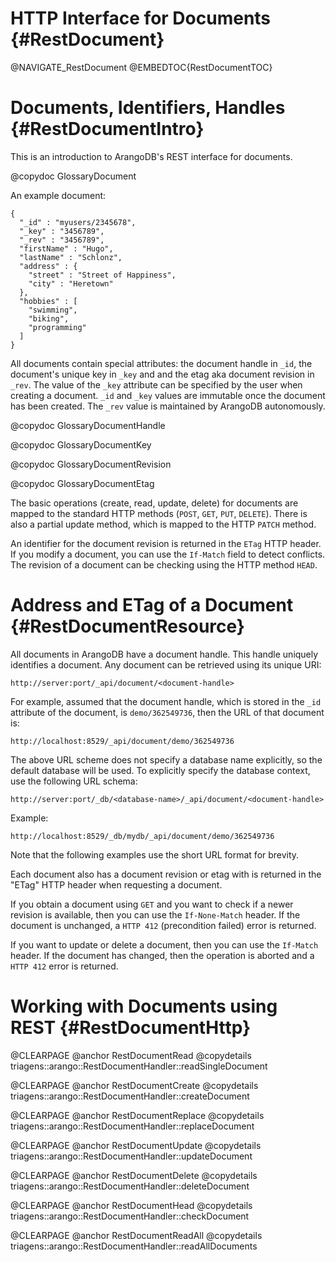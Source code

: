 HTTP Interface for Documents {#RestDocument}
============================================

@NAVIGATE_RestDocument
@EMBEDTOC{RestDocumentTOC}

Documents, Identifiers, Handles {#RestDocumentIntro}
====================================================

This is an introduction to ArangoDB's REST interface for documents.

@copydoc GlossaryDocument

An example document:

    {
      "_id" : "myusers/2345678",
      "_key" : "3456789",
      "_rev" : "3456789",
      "firstName" : "Hugo",
      "lastName" : "Schlonz",
      "address" : {
        "street" : "Street of Happiness",
        "city" : "Heretown"
      },
      "hobbies" : [
        "swimming",
        "biking",
        "programming"
      ]
    }

All documents contain special attributes: the document handle in `_id`, the
document's unique key in `_key` and and the etag aka document revision in
`_rev`. The value of the `_key` attribute can be specified by the user when
creating a document.  `_id` and `_key` values are immutable once the document
has been created. The `_rev` value is maintained by ArangoDB autonomously.

@copydoc GlossaryDocumentHandle

@copydoc GlossaryDocumentKey

@copydoc GlossaryDocumentRevision

@copydoc GlossaryDocumentEtag

The basic operations (create, read, update, delete) for documents are mapped to
the standard HTTP methods (`POST`, `GET`, `PUT`, `DELETE`). There is also a 
partial update method, which is mapped to the HTTP `PATCH` method.

An identifier for the document revision is returned in the `ETag` HTTP header. 
If you modify a document, you can use the `If-Match` field to detect conflicts. 
The revision of a document can be checking using the HTTP method `HEAD`.

Address and ETag of a Document {#RestDocumentResource}
======================================================

All documents in ArangoDB have a document handle. This handle uniquely identifies 
a document. Any document can be retrieved using its unique URI:

    http://server:port/_api/document/<document-handle>

For example, assumed that the document handle, which is stored in the `_id`
attribute of the document, is `demo/362549736`, then the URL of that document
is:

    http://localhost:8529/_api/document/demo/362549736

The above URL scheme does not specify a database name explicitly, so the 
default database will be used. To explicitly specify the database context, use
the following URL schema:

    http://server:port/_db/<database-name>/_api/document/<document-handle>

Example:

    http://localhost:8529/_db/mydb/_api/document/demo/362549736

Note that the following examples use the short URL format for brevity.

Each document also has a document revision or etag with is returned in the
"ETag" HTTP header when requesting a document.

If you obtain a document using `GET` and you want to check if a newer revision
is available, then you can use the `If-None-Match` header. If the document is
unchanged, a `HTTP 412` (precondition failed) error is returned.

If you want to update or delete a document, then you can use the `If-Match`
header. If the document has changed, then the operation is aborted and a `HTTP
412` error is returned.

Working with Documents using REST {#RestDocumentHttp}
=====================================================

@CLEARPAGE
@anchor RestDocumentRead
@copydetails triagens::arango::RestDocumentHandler::readSingleDocument

@CLEARPAGE
@anchor RestDocumentCreate
@copydetails triagens::arango::RestDocumentHandler::createDocument

@CLEARPAGE
@anchor RestDocumentReplace
@copydetails triagens::arango::RestDocumentHandler::replaceDocument

@CLEARPAGE
@anchor RestDocumentUpdate
@copydetails triagens::arango::RestDocumentHandler::updateDocument

@CLEARPAGE
@anchor RestDocumentDelete
@copydetails triagens::arango::RestDocumentHandler::deleteDocument

@CLEARPAGE
@anchor RestDocumentHead
@copydetails triagens::arango::RestDocumentHandler::checkDocument

@CLEARPAGE
@anchor RestDocumentReadAll
@copydetails triagens::arango::RestDocumentHandler::readAllDocuments

